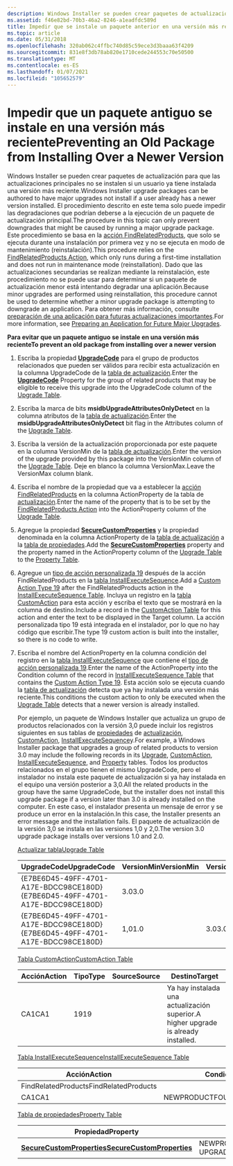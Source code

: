 ```yaml
---
description: Windows Installer se pueden crear paquetes de actualización para que las actualizaciones principales no se instalen si un usuario ya tiene instalada una versión más reciente.
ms.assetid: f46e82bd-70b3-46a2-8246-a1eadfdc589d
title: Impedir que se instale un paquete anterior en una versión más reciente
ms.topic: article
ms.date: 05/31/2018
ms.openlocfilehash: 320ab062c4ffbc740d85c59ece3d3baaa63f4209
ms.sourcegitcommit: 831e8f3db78ab820e1710cede244553c70e50500
ms.translationtype: MT
ms.contentlocale: es-ES
ms.lasthandoff: 01/07/2021
ms.locfileid: "105652579"
---
```

# <a name="preventing-an-old-package-from-installing-over-a-newer-version"></a><span data-ttu-id="d761e-103">Impedir que un paquete antiguo se instale en una versión más reciente</span><span class="sxs-lookup"><span data-stu-id="d761e-103">Preventing an Old Package from Installing Over a Newer Version</span></span>

<span data-ttu-id="d761e-104">Windows Installer se pueden crear paquetes de actualización para que las actualizaciones principales no se instalen si un usuario ya tiene instalada una versión más reciente.</span><span class="sxs-lookup"><span data-stu-id="d761e-104">Windows Installer upgrade packages can be authored to have major upgrades not install if a user already has a newer version installed.</span></span> <span data-ttu-id="d761e-105">El procedimiento descrito en este tema solo puede impedir las degradaciones que podrían deberse a la ejecución de un paquete de actualización principal.</span><span class="sxs-lookup"><span data-stu-id="d761e-105">The procedure in this topic can only prevent downgrades that might be caused by running a major upgrade package.</span></span> <span data-ttu-id="d761e-106">Este procedimiento se basa en la [acción FindRelatedProducts](findrelatedproducts-action.md), que solo se ejecuta durante una instalación por primera vez y no se ejecuta en modo de mantenimiento (reinstalación).</span><span class="sxs-lookup"><span data-stu-id="d761e-106">This procedure relies on the [FindRelatedProducts Action](findrelatedproducts-action.md), which only runs during a first-time installation and does not run in maintenance mode (reinstallation).</span></span> <span data-ttu-id="d761e-107">Dado que las actualizaciones secundarias se realizan mediante la reinstalación, este procedimiento no se puede usar para determinar si un paquete de actualización menor está intentando degradar una aplicación.</span><span class="sxs-lookup"><span data-stu-id="d761e-107">Because minor upgrades are performed using reinstallation, this procedure cannot be used to determine whether a minor upgrade package is attempting to downgrade an application.</span></span> <span data-ttu-id="d761e-108">Para obtener más información, consulte [preparación de una aplicación para futuras actualizaciones importantes](preparing-an-application-for-future-major-upgrades.md).</span><span class="sxs-lookup"><span data-stu-id="d761e-108">For more information, see [Preparing an Application for Future Major Upgrades](preparing-an-application-for-future-major-upgrades.md).</span></span>

<span data-ttu-id="d761e-109">**Para evitar que un paquete antiguo se instale en una versión más reciente**</span><span class="sxs-lookup"><span data-stu-id="d761e-109">**To prevent an old package from installing over a newer version**</span></span>

1.  <span data-ttu-id="d761e-110">Escriba la propiedad [**UpgradeCode**](upgradecode.md) para el grupo de productos relacionados que pueden ser válidos para recibir esta actualización en la columna UpgradeCode de la [tabla de actualización](upgrade-table.md).</span><span class="sxs-lookup"><span data-stu-id="d761e-110">Enter the [**UpgradeCode**](upgradecode.md) Property for the group of related products that may be eligible to receive this upgrade into the UpgradeCode column of the [Upgrade Table](upgrade-table.md).</span></span>
2.  <span data-ttu-id="d761e-111">Escriba la marca de bits **msidbUpgradeAttributesOnlyDetect** en la columna atributos de la [tabla de actualización](upgrade-table.md).</span><span class="sxs-lookup"><span data-stu-id="d761e-111">Enter the **msidbUpgradeAttributesOnlyDetect** bit flag in the Attributes column of the [Upgrade Table](upgrade-table.md).</span></span>
3.  <span data-ttu-id="d761e-112">Escriba la versión de la actualización proporcionada por este paquete en la columna VersionMin de la [tabla de actualización](upgrade-table.md).</span><span class="sxs-lookup"><span data-stu-id="d761e-112">Enter the version of the upgrade provided by this package into the VersionMin column of the [Upgrade Table](upgrade-table.md).</span></span> <span data-ttu-id="d761e-113">Deje en blanco la columna VersionMax.</span><span class="sxs-lookup"><span data-stu-id="d761e-113">Leave the VersionMax column blank.</span></span>
4.  <span data-ttu-id="d761e-114">Escriba el nombre de la propiedad que va a establecer la [acción FindRelatedProducts](findrelatedproducts-action.md) en la columna ActionProperty de la tabla de [actualización](upgrade-table.md).</span><span class="sxs-lookup"><span data-stu-id="d761e-114">Enter the name of the property that is to be set by the [FindRelatedProducts Action](findrelatedproducts-action.md) into the ActionProperty column of the [Upgrade Table](upgrade-table.md).</span></span>
5.  <span data-ttu-id="d761e-115">Agregue la propiedad [**SecureCustomProperties**](securecustomproperties.md) y la propiedad denominada en la columna ActionProperty de la [tabla de actualización](upgrade-table.md) a la [tabla de propiedades](property-table.md).</span><span class="sxs-lookup"><span data-stu-id="d761e-115">Add the [**SecureCustomProperties**](securecustomproperties.md) property and the property named in the ActionProperty column of the [Upgrade Table](upgrade-table.md) to the [Property Table](property-table.md).</span></span>
6.  <span data-ttu-id="d761e-116">Agregue un [tipo de acción personalizada 19](custom-action-type-19.md) después de la acción FindRelatedProducts en la [tabla InstallExecuteSequence](installexecutesequence-table.md).</span><span class="sxs-lookup"><span data-stu-id="d761e-116">Add a [Custom Action Type 19](custom-action-type-19.md) after the FindRelatedProducts action in the [InstallExecuteSequence Table](installexecutesequence-table.md).</span></span> <span data-ttu-id="d761e-117">Incluya un registro en la [tabla CustomAction](customaction-table.md) para esta acción y escriba el texto que se mostrará en la columna de destino.</span><span class="sxs-lookup"><span data-stu-id="d761e-117">Include a record in the [CustomAction Table](customaction-table.md) for this action and enter the text to be displayed in the Target column.</span></span> <span data-ttu-id="d761e-118">La acción personalizada tipo 19 está integrada en el instalador, por lo que no hay código que escribir.</span><span class="sxs-lookup"><span data-stu-id="d761e-118">The type 19 custom action is built into the installer, so there is no code to write.</span></span>
7.  <span data-ttu-id="d761e-119">Escriba el nombre del ActionProperty en la columna condición del registro en la [tabla InstallExecuteSequence](installexecutesequence-table.md) que contiene el [tipo de acción personalizada 19](custom-action-type-19.md).</span><span class="sxs-lookup"><span data-stu-id="d761e-119">Enter the name of the ActionProperty into the Condition column of the record in [InstallExecuteSequence Table](installexecutesequence-table.md) that contains the [Custom Action Type 19](custom-action-type-19.md).</span></span> <span data-ttu-id="d761e-120">Esta acción solo se ejecuta cuando la [tabla de actualización](upgrade-table.md) detecta que ya hay instalada una versión más reciente.</span><span class="sxs-lookup"><span data-stu-id="d761e-120">This conditions the custom action to only be executed when the [Upgrade Table](upgrade-table.md) detects that a newer version is already installed.</span></span>

    <span data-ttu-id="d761e-121">Por ejemplo, un paquete de Windows Installer que actualiza un grupo de productos relacionados con la versión 3,0 puede incluir los registros siguientes en sus tablas de [propiedades](property-table.md) de [actualización](upgrade-table.md), [CustomAction](customaction-table.md), [InstallExecuteSequence](installexecutesequence-table.md)y.</span><span class="sxs-lookup"><span data-stu-id="d761e-121">For example, a Windows Installer package that upgrades a group of related products to version 3.0 may include the following records in its [Upgrade](upgrade-table.md), [CustomAction](customaction-table.md), [InstallExecuteSequence](installexecutesequence-table.md), and [Property](property-table.md) tables.</span></span> <span data-ttu-id="d761e-122">Todos los productos relacionados en el grupo tienen el mismo UpgradeCode, pero el instalador no instala este paquete de actualización si ya hay instalada en el equipo una versión posterior a 3,0.</span><span class="sxs-lookup"><span data-stu-id="d761e-122">All the related products in the group have the same UpgradeCode, but the installer does not install this upgrade package if a version later than 3.0 is already installed on the computer.</span></span> <span data-ttu-id="d761e-123">En este caso, el instalador presenta un mensaje de error y se produce un error en la instalación.</span><span class="sxs-lookup"><span data-stu-id="d761e-123">In this case, the Installer presents an error message and the installation fails.</span></span> <span data-ttu-id="d761e-124">El paquete de actualización de la versión 3,0 se instala en las versiones 1,0 y 2,0.</span><span class="sxs-lookup"><span data-stu-id="d761e-124">The version 3.0 upgrade package installs over versions 1.0 and 2.0.</span></span>

    [<span data-ttu-id="d761e-125">Actualizar tabla</span><span class="sxs-lookup"><span data-stu-id="d761e-125">Upgrade Table</span></span>](upgrade-table.md)

    

    | <span data-ttu-id="d761e-126">UpgradeCode</span><span class="sxs-lookup"><span data-stu-id="d761e-126">UpgradeCode</span></span>                            | <span data-ttu-id="d761e-127">VersionMin</span><span class="sxs-lookup"><span data-stu-id="d761e-127">VersionMin</span></span> | <span data-ttu-id="d761e-128">VersionMax</span><span class="sxs-lookup"><span data-stu-id="d761e-128">VersionMax</span></span> | <span data-ttu-id="d761e-129">Idioma</span><span class="sxs-lookup"><span data-stu-id="d761e-129">Language</span></span> | <span data-ttu-id="d761e-130">Atributos</span><span class="sxs-lookup"><span data-stu-id="d761e-130">Attributes</span></span>                                | <span data-ttu-id="d761e-131">Remove</span><span class="sxs-lookup"><span data-stu-id="d761e-131">Remove</span></span> | <span data-ttu-id="d761e-132">ActionProperty</span><span class="sxs-lookup"><span data-stu-id="d761e-132">ActionProperty</span></span>  |
    |----------------------------------------|------------|------------|----------|-------------------------------------------|--------|-----------------|
    | <span data-ttu-id="d761e-133">{E7BE6D45-49FF-4701-A17E-BDCC98CE180D}</span><span class="sxs-lookup"><span data-stu-id="d761e-133">{E7BE6D45-49FF-4701-A17E-BDCC98CE180D}</span></span> | <span data-ttu-id="d761e-134">3.0</span><span class="sxs-lookup"><span data-stu-id="d761e-134">3.0</span></span>        |            |          | <span data-ttu-id="d761e-135">msidbUpgradeAttributesOnlyDetect</span><span class="sxs-lookup"><span data-stu-id="d761e-135">msidbUpgradeAttributesOnlyDetect</span></span>          |        | <span data-ttu-id="d761e-136">NEWPRODUCTFOUND</span><span class="sxs-lookup"><span data-stu-id="d761e-136">NEWPRODUCTFOUND</span></span> |
    | <span data-ttu-id="d761e-137">{E7BE6D45-49FF-4701-A17E-BDCC98CE180D}</span><span class="sxs-lookup"><span data-stu-id="d761e-137">{E7BE6D45-49FF-4701-A17E-BDCC98CE180D}</span></span> | <span data-ttu-id="d761e-138">1,0</span><span class="sxs-lookup"><span data-stu-id="d761e-138">1.0</span></span>        | <span data-ttu-id="d761e-139">3.0</span><span class="sxs-lookup"><span data-stu-id="d761e-139">3.0</span></span>        |          | <span data-ttu-id="d761e-140">msidbUpgradeAttributesVersionMinInclusive</span><span class="sxs-lookup"><span data-stu-id="d761e-140">msidbUpgradeAttributesVersionMinInclusive</span></span> |        | <span data-ttu-id="d761e-141">UPGRADEFOUND</span><span class="sxs-lookup"><span data-stu-id="d761e-141">UPGRADEFOUND</span></span>    |

    

     

    [<span data-ttu-id="d761e-142">Tabla CustomAction</span><span class="sxs-lookup"><span data-stu-id="d761e-142">CustomAction Table</span></span>](customaction-table.md)

    

    | <span data-ttu-id="d761e-143">Acción</span><span class="sxs-lookup"><span data-stu-id="d761e-143">Action</span></span> | <span data-ttu-id="d761e-144">Tipo</span><span class="sxs-lookup"><span data-stu-id="d761e-144">Type</span></span> | <span data-ttu-id="d761e-145">Source</span><span class="sxs-lookup"><span data-stu-id="d761e-145">Source</span></span> | <span data-ttu-id="d761e-146">Destino</span><span class="sxs-lookup"><span data-stu-id="d761e-146">Target</span></span>                                 |
    |--------|------|--------|----------------------------------------|
    | <span data-ttu-id="d761e-147">CA1</span><span class="sxs-lookup"><span data-stu-id="d761e-147">CA1</span></span>    | <span data-ttu-id="d761e-148">19</span><span class="sxs-lookup"><span data-stu-id="d761e-148">19</span></span>   |        | <span data-ttu-id="d761e-149">Ya hay instalada una actualización superior.</span><span class="sxs-lookup"><span data-stu-id="d761e-149">A higher upgrade is already installed.</span></span> |

    

     

    [<span data-ttu-id="d761e-150">Tabla InstallExecuteSequence</span><span class="sxs-lookup"><span data-stu-id="d761e-150">InstallExecuteSequence Table</span></span>](installexecutesequence-table.md)

    

    | <span data-ttu-id="d761e-151">Acción</span><span class="sxs-lookup"><span data-stu-id="d761e-151">Action</span></span>              | <span data-ttu-id="d761e-152">Condición</span><span class="sxs-lookup"><span data-stu-id="d761e-152">Condition</span></span>       | <span data-ttu-id="d761e-153">Secuencia</span><span class="sxs-lookup"><span data-stu-id="d761e-153">Sequence</span></span> |
    |---------------------|-----------------|----------|
    | <span data-ttu-id="d761e-154">FindRelatedProducts</span><span class="sxs-lookup"><span data-stu-id="d761e-154">FindRelatedProducts</span></span> |                 | <span data-ttu-id="d761e-155">200</span><span class="sxs-lookup"><span data-stu-id="d761e-155">200</span></span>      |
    | <span data-ttu-id="d761e-156">CA1</span><span class="sxs-lookup"><span data-stu-id="d761e-156">CA1</span></span>                 | <span data-ttu-id="d761e-157">NEWPRODUCTFOUND</span><span class="sxs-lookup"><span data-stu-id="d761e-157">NEWPRODUCTFOUND</span></span> | <span data-ttu-id="d761e-158">201</span><span class="sxs-lookup"><span data-stu-id="d761e-158">201</span></span>      |

    

     

    [<span data-ttu-id="d761e-159">Tabla de propiedades</span><span class="sxs-lookup"><span data-stu-id="d761e-159">Property Table</span></span>](property-table.md)

    

    | <span data-ttu-id="d761e-160">Propiedad</span><span class="sxs-lookup"><span data-stu-id="d761e-160">Property</span></span>                                                 | <span data-ttu-id="d761e-161">Value</span><span class="sxs-lookup"><span data-stu-id="d761e-161">Value</span></span>                        |
    |----------------------------------------------------------|------------------------------|
    | [<span data-ttu-id="d761e-162">**SecureCustomProperties**</span><span class="sxs-lookup"><span data-stu-id="d761e-162">**SecureCustomProperties**</span></span>](securecustomproperties.md) | <span data-ttu-id="d761e-163">NEWPRODUCTFOUND; UPGRADEFOUND</span><span class="sxs-lookup"><span data-stu-id="d761e-163">NEWPRODUCTFOUND;UPGRADEFOUND</span></span> |

    

     

 

 



